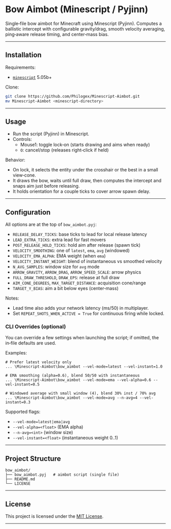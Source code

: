 # Bow Aimbot (Minescript / Pyjinn)

Single‑file bow aimbot for Minecraft using Minescript (Pyjinn). Computes a ballistic intercept with configurable gravity/drag, smooth velocity averaging, ping‑aware release timing, and center‑mass bias.

---

## Installation

Requirements:

* [`minescript`](https://github.com/maxuser0/minescript.git) 5.05b+

Clone:

```bash
git clone https://github.com/Philogex/Minescript-Aimbot.git
mv Minescript-Aimbot <minescript-directory>
```

---

## Usage

- Run the script (Pyjinn) in Minescript.
- Controls:
  - Mouse1: toggle lock‑on (starts drawing and aims when ready)
  - `O`: cancel/stop (releases right‑click if held)

Behavior:
- On lock, it selects the entity under the crosshair or the best in a small view‑cone.
- It draws the bow, waits until full draw, then computes the intercept and snaps aim just before releasing.
- It holds orientation for a couple ticks to cover arrow spawn delay.

---

## Configuration

All options are at the top of `bow_aimbot.pyj`:

- `RELEASE_DELAY_TICKS`: base ticks to lead for local release latency
- `LEAD_EXTRA_TICKS`: extra lead for fast movers
- `POST_RELEASE_HOLD_TICKS`: hold aim after release (spawn tick)
- `VELOCITY_SMOOTHING`: one of `latest`, `ema`, `avg` (windowed)
- `VELOCITY_EMA_ALPHA`: EMA weight (when `ema`)
- `VELOCITY_INSTANT_WEIGHT`: blend of instantaneous vs smoothed velocity
- `N_AVG_SAMPLES`: window size for `avg` mode
- `ARROW_GRAVITY`, `ARROW_DRAG`, `ARROW_SPEED_SCALE`: arrow physics
- `FULL_DRAW_THRESHOLD`, `DRAW_EPS`: release at full draw
- `AIM_CONE_DEGREES`, `MAX_TARGET_DISTANCE`: acquisition cone/range
- `TARGET_Y_BIAS`: aim a bit below eyes (center‑mass)

Notes:
- Lead time also adds your network latency (ms/50) in multiplayer.
- Set `REPEAT_SHOTS_WHEN_ACTIVE = True` for continuous firing while locked.

### CLI Overrides (optional)

You can override a few settings when launching the script; if omitted, the in‑file defaults are used.

Examples:

```
# Prefer latest velocity only
... \Minescript-Aimbot\bow_aimbot --vel-mode=latest --vel-instant=1.0

# EMA smoothing (alpha=0.6), blend 50/50 with instantaneous
... \Minescript-Aimbot\bow_aimbot --vel-mode=ema --vel-alpha=0.6 --vel-instant=0.5

# Windowed average with small window (4), blend 30% inst / 70% avg
... \Minescript-Aimbot\bow_aimbot --vel-mode=avg --n-avg=4 --vel-instant=0.3
```

Supported flags:

- `--vel-mode=latest|ema|avg`
- `--vel-alpha=<float>` (EMA alpha)
- `--n-avg=<int>` (window size)
- `--vel-instant=<float>` (instantaneous weight 0..1)

---

## Project Structure

```
bow_aimbot/
├── bow_aimbot.pyj   # aimbot script (single file)
├── README.md
└── LICENSE
```

---

## License

This project is licensed under the [MIT License](LICENSE).

---
